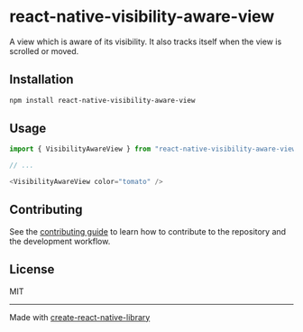 # react-native-visibility-aware-view

A view which is aware of its visibility. It also tracks itself when the view is scrolled or moved.

## Installation

```sh
npm install react-native-visibility-aware-view
```

## Usage

```js
import { VisibilityAwareView } from "react-native-visibility-aware-view";

// ...

<VisibilityAwareView color="tomato" />
```

## Contributing

See the [contributing guide](CONTRIBUTING.md) to learn how to contribute to the repository and the development workflow.

## License

MIT

---

Made with [create-react-native-library](https://github.com/callstack/react-native-builder-bob)
